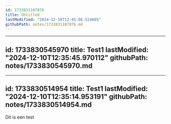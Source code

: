 ```yaml
---
id: 1733831107876
title: Untitled
lastModified: "2024-12-10T12:45:06.524605"
githubPath: notes/1733831107876.md
---
```

---
id: 1733830545970
title: Test1
lastModified: "2024-12-10T12:35:45.970112"
githubPath: notes/1733830545970.md
---
---
id: 1733830514954
title: Test1
lastModified: "2024-12-10T12:35:14.953191"
githubPath: notes/1733830514954.md
---
Dit is een test